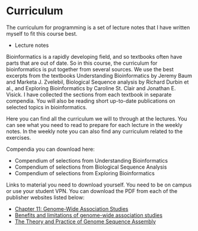 
# Curriculum

The curriculum for programming is a set of lecture notes that I have written myself to fit this course best.

- Lecture notes

Bioinformatics is a rapidly developing field, and so textbooks often have parts that are out of date. So in this course, the curriculum for bioinformatics is put together from several sources. We use the best excerpts from the textbooks Understanding Bioinformatics by Jeremy Baum and Marketa J. Zvelebil, Biological Sequence analysis by Richard Durbin et al., and Exploring Bioinformatics by Caroline St. Clair and Jonathan E. Visick. I have collected the sections from each textbook in separate compendia. You will also be reading short up-to-date publications on selected topics in bioinformatics. 

Here you can find all the curriculum we will to through at the lectures. You can see what you need to read to prepare for each lecture in the weekly notes. In the weekly note you can also find any curriculum related to the exercises.

Compendia you can download here:

- Compendium of selections from Understanding Bioinformatics
- Compendium of selections from Biological Sequence Analysis
- Compendium of selections from Exploring Bioinformatics

Links to material you need to download yourself. You need to be on campus or use your student VPN. You can download the PDF from each of the publisher websites listed below:

- [Chapter 11: Genome-Wide Association Studies](https://journals.plos.org/ploscompbiol/article?id=10.1371/journal.pcbi.1002822)
- [Benefits and limitations of genome-wide association studies](https://www.nature.com/articles/s41576-019-0127-1)
- [The Theory and Practice of Genome Sequence Assembly](https://www.annualreviews.org/doi/10.1146/annurev-genom-090314-050032)


